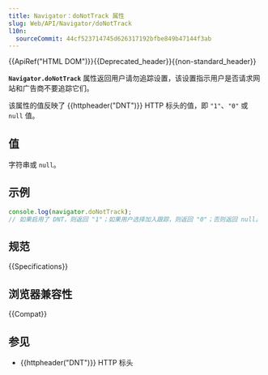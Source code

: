 ```yaml
---
title: Navigator：doNotTrack 属性
slug: Web/API/Navigator/doNotTrack
l10n:
  sourceCommit: 44cf523714745d626317192bfbe849b47144f3ab
---
```


{{ApiRef("HTML DOM")}}{{Deprecated_header}}{{non-standard_header}}

**`Navigator.doNotTrack`** 属性返回用户请勿追踪设置，该设置指示用户是否请求网站和广告商不要追踪它们。

该属性的值反映了 {{httpheader("DNT")}} HTTP 标头的值，即 `"1"`、`"0"` 或 `null` 值。

## 值

字符串或 `null`。

## 示例

```js
console.log(navigator.doNotTrack);
// 如果启用了 DNT，则返回 "1"；如果用户选择加入跟踪，则返回 "0"；否则返回 null。
```

## 规范

{{Specifications}}

## 浏览器兼容性

{{Compat}}

## 参见

- {{httpheader("DNT")}} HTTP 标头
